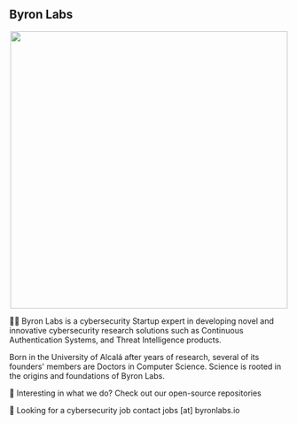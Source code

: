 ## Byron Labs 

<p align="center" width="100%">
  <img src="https://github.com/ByronLabs/.github/assets/2520132/876379f0-2cac-4039-b687-6df34493d0c3" width="500">
</p>

👩‍💻 Byron Labs is a cybersecurity Startup expert in developing novel and innovative cybersecurity research solutions such as Continuous Authentication Systems, and Threat Intelligence products.  

Born in the University of Alcalá after years of research, several of its founders' members are Doctors in Computer Science. Science is rooted in the origins and foundations of Byron Labs. 

🍿 Interesting in what we do? Check out our open-source repositories 

🧙 Looking for a cybersecurity job contact jobs [at] byronlabs.io 

